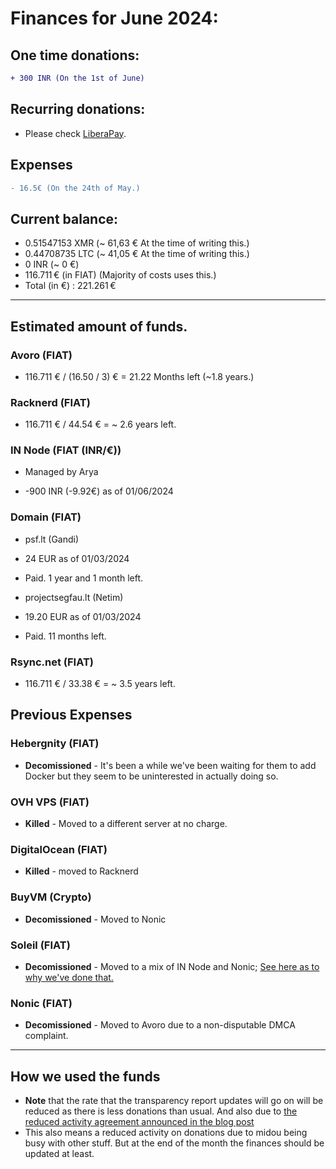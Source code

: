 # Finances for June 2024:

## One time donations:

```diff
+ 300 INR (On the 1st of June)
```

## Recurring donations:

- Please check [LiberaPay](https://liberapay.com/ProjectSegfault).

## Expenses

```diff
- 16.5€ (On the 24th of May.)
```

## Current balance:

- 0.51547153 XMR (~ 61,63 € At the time of writing this.)
- 0.44708735 LTC (~ 41,05 € At the time of writing this.)
- 0 INR (~ 0 €)
- 116.711 € (in FIAT) (Majority of costs uses this.)
- Total (in €) : 221.261 €

---

## Estimated amount of funds.

### Avoro (FIAT)

- 116.711 € / (16.50 / 3) € = 21.22 Months left (~1.8 years.)

### Racknerd (FIAT)

- 116.711 € / 44.54 € = ~ 2.6 years left.

### IN Node (FIAT (INR/€))

- Managed by Arya

* -900 INR (-9.92€) as of 01/06/2024

### Domain (FIAT)

- psf.lt (Gandi)

* 24 EUR as of 01/03/2024

* Paid. 1 year and 1 month left.

- projectsegfau.lt (Netim)

* 19.20 EUR as of 01/03/2024

* Paid. 11 months left.

### Rsync.net (FIAT)

- 116.711 € / 33.38 € = ~ 3.5 years left.

## Previous Expenses

### Hebergnity (FIAT)

- **Decomissioned** - It's been a while we've been waiting for them to add Docker but they seem to be uninterested in actually doing so.

### OVH VPS (FIAT)

- **Killed** - Moved to a different server at no charge.

### DigitalOcean (FIAT)

- **Killed** - moved to Racknerd

### BuyVM (Crypto)

- **Decomissioned** - Moved to Nonic

### Soleil (FIAT)

- **Decomissioned** - Moved to a mix of IN Node and Nonic; [See here as to why we've done that.](https://blog.projectsegfau.lt/the-future-of-project-segfault/)

### Nonic (FIAT)

- **Decomissioned** - Moved to Avoro due to a non-disputable DMCA complaint.

---

## How we used the funds

- **Note** that the rate that the transparency report updates will go on will be reduced as there is less donations than usual. And also due to [the reduced activity agreement announced in the blog post](https://blog.projectsegfau.lt/the-future-of-project-segfault)
- This also means a reduced activity on donations due to midou being busy with other stuff. But at the end of the month the finances should be updated at least.
